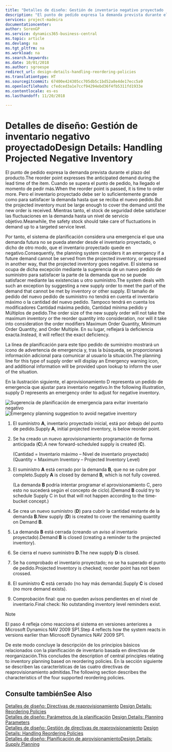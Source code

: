 ```yaml
---
title: "Detalles de diseño: Gestión de inventario negativo proyectado | Documentos de Microsoft"
description: "El punto de pedido expresa la demanda prevista durante el plazo del producto. Cuando se supera el punto de pedido, ha llegado el momento de pedir más. Pero el inventario proyectado debe ser lo suficientemente grande como para satisfacer la demanda hasta que se reciba el nuevo pedido. Mientras tanto, el stock de seguridad debe satisfacer las fluctuaciones en la demanda hasta un nivel de servicio objetivo."
services: project-madeira
documentationcenter: 
author: SorenGP
ms.service: dynamics365-business-central
ms.topic: article
ms.devlang: na
ms.tgt_pltfrm: na
ms.workload: na
ms.search.keywords: 
ms.date: 10/01/2018
ms.author: sgroespe
redirect_url: design-details-handling-reordering-policies
ms.translationtype: HT
ms.sourcegitcommit: 67400e424305cc705db5c1bd52a8e4de17ecc5a9
ms.openlocfilehash: cfedced3a1e7ccf94294ebd36f4fb5311fd1933e
ms.contentlocale: es-es
ms.lasthandoff: 11/20/2018

---
```

# <a name="design-details-handling-projected-negative-inventory"></a><span data-ttu-id="57e34-106">Detalles de diseño: Gestión de inventario negativo proyectado</span><span class="sxs-lookup"><span data-stu-id="57e34-106">Design Details: Handling Projected Negative Inventory</span></span>
<span data-ttu-id="57e34-107">El punto de pedido expresa la demanda prevista durante el plazo del producto.</span><span class="sxs-lookup"><span data-stu-id="57e34-107">The reorder point expresses the anticipated demand during the lead time of the item.</span></span> <span data-ttu-id="57e34-108">Cuando se supera el punto de pedido, ha llegado el momento de pedir más.</span><span class="sxs-lookup"><span data-stu-id="57e34-108">When the reorder point is passed, it is time to order more.</span></span> <span data-ttu-id="57e34-109">Pero el inventario proyectado debe ser lo suficientemente grande como para satisfacer la demanda hasta que se reciba el nuevo pedido.</span><span class="sxs-lookup"><span data-stu-id="57e34-109">But the projected inventory must be large enough to cover the demand until the new order is received.</span></span> <span data-ttu-id="57e34-110">Mientras tanto, el stock de seguridad debe satisfacer las fluctuaciones en la demanda hasta un nivel de servicio objetivo.</span><span class="sxs-lookup"><span data-stu-id="57e34-110">Meanwhile, the safety stock should take care of fluctuations in demand up to a targeted service level.</span></span>  

 <span data-ttu-id="57e34-111">Por tanto, el sistema de planificación considera una emergencia el que una demanda futura no se pueda atender desde el inventario proyectado, o dicho de otro modo, que el inventario proyectado quede en negativo.</span><span class="sxs-lookup"><span data-stu-id="57e34-111">Consequently, the planning system considers it an emergency if a future demand cannot be served from the projected inventory, or expressed in another way, that the projected inventory goes negative.</span></span> <span data-ttu-id="57e34-112">El sistema se ocupa de dicha excepción mediante la sugerencia de un nuevo pedido de suministro para satisfacer la parte de la demanda que no se puede satisfacer mediante las existencias u otro suministro.</span><span class="sxs-lookup"><span data-stu-id="57e34-112">The system deals with such an exception by suggesting a new supply order to meet the part of the demand that cannot be met by inventory or other supply.</span></span> <span data-ttu-id="57e34-113">El tamaño de pedido del nuevo pedido de suministro no tendrá en cuenta el inventario máximo o la cantidad del nuevo pedido. Tampoco tendrá en cuenta los modificadores Cantidad máxima pedido, Cantidad mínima pedido y Múltiplos de pedido.</span><span class="sxs-lookup"><span data-stu-id="57e34-113">The order size of the new supply order will not take the maximum inventory or the reorder quantity into consideration, nor will it take into consideration the order modifiers Maximum Order Quantity, Minimum Order Quantity, and Order Multiple.</span></span> <span data-ttu-id="57e34-114">En su lugar, reflejará la deficiencia exacta.</span><span class="sxs-lookup"><span data-stu-id="57e34-114">Instead, it will reflect the exact deficiency.</span></span>  

 <span data-ttu-id="57e34-115">La línea de planificación para este tipo pedido de suministro mostrará un icono de advertencia de emergencia y, tras la búsqueda, se proporcionará información adicional para comunicar al usuario la situación.</span><span class="sxs-lookup"><span data-stu-id="57e34-115">The planning line for this type of supply order will display an Emergency warning icon, and additional information will be provided upon lookup to inform the user of the situation.</span></span>  

 <span data-ttu-id="57e34-116">En la ilustración siguiente, el aprovisionamiento D representa un pedido de emergencia que ajustar para inventario negativo.</span><span class="sxs-lookup"><span data-stu-id="57e34-116">In the following illustration, supply D represents an emergency order to adjust for negative inventory.</span></span>  

 <span data-ttu-id="57e34-117">![Sugerencia de planificación de emergencia para evitar inventario negativo](media/nav_app_supply_planning_2_negative_inventory.png "Sugerencia de planificación de emergencia para evitar inventario negativo")</span><span class="sxs-lookup"><span data-stu-id="57e34-117">![Emergency planning suggestion to avoid negative inventory](media/nav_app_supply_planning_2_negative_inventory.png "Emergency planning suggestion to avoid negative inventory")</span></span>  

1.  <span data-ttu-id="57e34-118">El suministro **A**, inventario proyectado inicial, está por debajo del punto de pedido.</span><span class="sxs-lookup"><span data-stu-id="57e34-118">Supply **A**, initial projected inventory, is below reorder point.</span></span>  
2.  <span data-ttu-id="57e34-119">Se ha creado un nuevo aprovisionamiento programación de forma anticipada (**C**).</span><span class="sxs-lookup"><span data-stu-id="57e34-119">A new forward-scheduled supply is created (**C**).</span></span>  

     <span data-ttu-id="57e34-120">(Cantidad = Inventario máximo – Nivel de inventario proyectado)</span><span class="sxs-lookup"><span data-stu-id="57e34-120">(Quantity = Maximum Inventory – Projected Inventory Level)</span></span>  
3.  <span data-ttu-id="57e34-121">El suministro **A** está cerrado por la demanda **B**, que no se cubre por completo.</span><span class="sxs-lookup"><span data-stu-id="57e34-121">Supply **A** is closed by demand **B**, which is not fully covered.</span></span>  

     <span data-ttu-id="57e34-122">(La demanda **B** podría intentar programar el aprovisionamiento C, pero esto no sucederá según el concepto de ciclo).</span><span class="sxs-lookup"><span data-stu-id="57e34-122">(Demand **B** could try to schedule Supply C in but that will not happen according to the time-bucket concept.)</span></span>  
4.  <span data-ttu-id="57e34-123">Se crea un nuevo suministro (**D**) para cubrir la cantidad restante de la demanda **B**.</span><span class="sxs-lookup"><span data-stu-id="57e34-123">New supply (**D**) is created to cover the remaining quantity on Demand **B**.</span></span>  
5.  <span data-ttu-id="57e34-124">La demanda **B** está cerrada (creando un aviso al inventario proyectado).</span><span class="sxs-lookup"><span data-stu-id="57e34-124">Demand **B** is closed (creating a reminder to the projected inventory).</span></span>  
6.  <span data-ttu-id="57e34-125">Se cierra el nuevo suministro **D**.</span><span class="sxs-lookup"><span data-stu-id="57e34-125">The new supply **D** is closed.</span></span>  
7.  <span data-ttu-id="57e34-126">Se ha comprobado el inventario proyectado; no se ha superado el punto de pedido.</span><span class="sxs-lookup"><span data-stu-id="57e34-126">Projected Inventory is checked; reorder point has not been crossed.</span></span>  
8.  <span data-ttu-id="57e34-127">El suministro **C** está cerrado (no hay más demanda).</span><span class="sxs-lookup"><span data-stu-id="57e34-127">Supply **C** is closed (no more demand exists).</span></span>  
9. <span data-ttu-id="57e34-128">Comprobación final: que no queden avisos pendientes en el nivel de inventario.</span><span class="sxs-lookup"><span data-stu-id="57e34-128">Final check: No outstanding inventory level reminders exist.</span></span>  

> [!NOTE]  
>  <span data-ttu-id="57e34-129">El paso 4 refleja cómo reacciona el sistema en versiones anteriores a Microsoft Dynamics NAV 2009 SP1.</span><span class="sxs-lookup"><span data-stu-id="57e34-129">Step 4 reflects how the system reacts in versions earlier than Microsoft Dynamics NAV 2009 SP1.</span></span>  

 <span data-ttu-id="57e34-130">De este modo concluye la descripción de los principios básicos relacionados con la planificación de inventario basada en directivas de reorganización.</span><span class="sxs-lookup"><span data-stu-id="57e34-130">This concludes the description of central principles relating to inventory planning based on reordering policies.</span></span> <span data-ttu-id="57e34-131">En la sección siguiente se describen las características de las cuatro directivas de reaprovisionamiento admitidas.</span><span class="sxs-lookup"><span data-stu-id="57e34-131">The following section describes the characteristics of the four supported reordering policies.</span></span>  

## <a name="see-also"></a><span data-ttu-id="57e34-132">Consulte también</span><span class="sxs-lookup"><span data-stu-id="57e34-132">See Also</span></span>  
 <span data-ttu-id="57e34-133">[Detalles de diseño: Directivas de reaprovisionamiento](design-details-reordering-policies.md) </span><span class="sxs-lookup"><span data-stu-id="57e34-133">[Design Details: Reordering Policies](design-details-reordering-policies.md) </span></span>  
 <span data-ttu-id="57e34-134">[Detalles de diseño: Parámetros de la planificación](design-details-planning-parameters.md) </span><span class="sxs-lookup"><span data-stu-id="57e34-134">[Design Details: Planning Parameters](design-details-planning-parameters.md) </span></span>  
 <span data-ttu-id="57e34-135">[Detalles de diseño: Gestión de directivas de reaprovisionamiento](design-details-handling-reordering-policies.md) </span><span class="sxs-lookup"><span data-stu-id="57e34-135">[Design Details: Handling Reordering Policies](design-details-handling-reordering-policies.md) </span></span>  
 [<span data-ttu-id="57e34-136">Detalles de diseño: Planificación de aprovisionamiento</span><span class="sxs-lookup"><span data-stu-id="57e34-136">Design Details: Supply Planning</span></span>](design-details-supply-planning.md)

